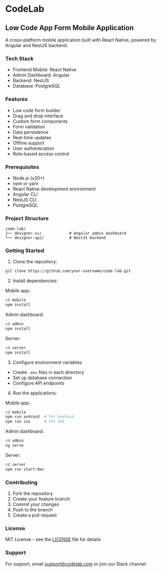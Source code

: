 # CodeLab

## Low Code App Form Mobile Application

A cross-platform mobile application built with React Native, powered by Angular and NestJS backend.

### Tech Stack

- Frontend Mobile: React Native
- Admin Dashboard: Angular
- Backend: NestJS
- Database: PostgreSQL

### Features

- Low code form builder
- Drag and drop interface
- Custom form components
- Form validation
- Data persistence
- Real-time updates
- Offline support
- User authentication
- Role-based access control

### Prerequisites

- Node.js (v20+)
- npm or yarn
- React Native development environment
- Angular CLI
- NestJS CLI
- PostgreSQL

### Project Structure

```
code-lab/
├── designer-ui/            # Angular admin dashboard
└── designer-api/           # NestJS backend
```

### Getting Started

1. Clone the repository:
```bash
git clone https://github.com/your-username/code-lab.git
```

2. Install dependencies:

Mobile app:
```bash
cd mobile
npm install
```

Admin dashboard:
```bash
cd admin
npm install
```

Server:
```bash
cd server
npm install
```

3. Configure environment variables:
- Create `.env` files in each directory
- Set up database connection
- Configure API endpoints

4. Run the applications:

Mobile app:
```bash
cd mobile
npm run android  # for Android
npm run ios      # for iOS
```

Admin dashboard:
```bash
cd admin
ng serve
```

Server:
```bash
cd server
npm run start:dev
```

### Contributing

1. Fork the repository
2. Create your feature branch
3. Commit your changes
4. Push to the branch
5. Create a pull request

### License

MIT License - see the [LICENSE](LICENSE) file for details

### Support

For support, email support@codelab.com or join our Slack channel.
